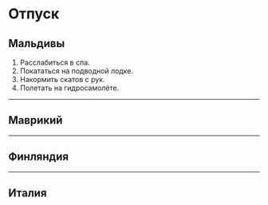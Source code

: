 # Отпуск

## Мальдивы

1. Расслабиться в спа.
2. Покататься на подводной лодке.
3. Накормить скатов с рук.
4. Полетать на гидросамолёте.
---------

## Маврикий

-----------

## Финляндия

-----------

## Италия